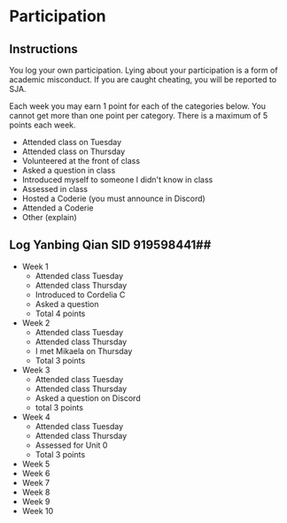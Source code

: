Participation
=============

## Instructions ##

You log your own participation. Lying about your participation is a form of
academic misconduct. If you are caught cheating, you will be reported to SJA.

Each week you may earn 1 point for each of the categories below. You cannot get
more than one point per category. There is a maximum of 5 points each week.

+ Attended class on Tuesday
+ Attended class on Thursday
+ Volunteered at the front of class
+ Asked a question in class
+ Introduced myself to someone I didn't know in class
+ Assessed in class
+ Hosted a Coderie (you must announce in Discord)
+ Attended a Coderie
+ Other (explain)

## Log Yanbing Qian SID 919598441## 

- Week 1
	+ Attended class Tuesday
	+ Attended class Thursday
	+ Introduced to Cordelia C
	+ Asked a question 
	+ Total 4 points
- Week 2
	+ Attended class Tuesday
	+ Attended class Thursday
	+ I met Mikaela on Thursday 
	+ Total 3 points
- Week 3
	+ Attended class Tuesday
	+ Attended class Thursday
	+ Asked a question on Discord
	+ total 3 points
- Week 4
	+ Attended class Tuesday
	+ Attended class Thursday
	+ Assessed for Unit 0
	+ Total 3 points
- Week 5
- Week 6
- Week 7
- Week 8
- Week 9
- Week 10
